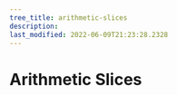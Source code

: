 ```yaml
---
tree_title: arithmetic-slices
description: 
last_modified: 2022-06-09T21:23:28.2328
---
```


# Arithmetic Slices
